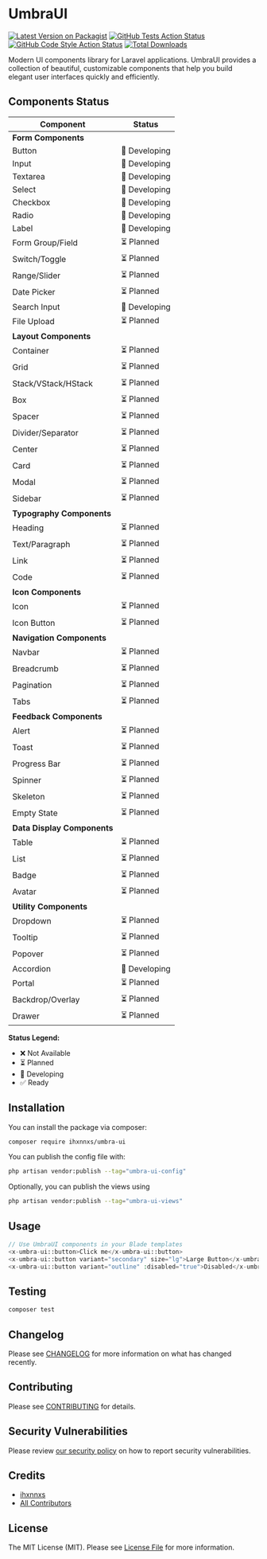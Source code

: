 # UmbraUI

[![Latest Version on Packagist](https://img.shields.io/packagist/v/ihxnnxs/umbra-ui.svg?style=flat-square)](https://packagist.org/packages/ihxnnxs/umbra-ui)
[![GitHub Tests Action Status](https://img.shields.io/github/actions/workflow/status/ihxnnxs/UmbraUI/run-tests.yml?branch=main&label=tests&style=flat-square)](https://github.com/ihxnnxs/UmbraUI/actions?query=workflow%3Arun-tests+branch%3Amain)
[![GitHub Code Style Action Status](https://img.shields.io/github/actions/workflow/status/ihxnnxs/UmbraUI/fix-php-code-style-issues.yml?branch=main&label=code%20style&style=flat-square)](https://github.com/ihxnnxs/UmbraUI/actions?query=workflow%3A"Fix+PHP+code+style+issues"+branch%3Amain)
[![Total Downloads](https://img.shields.io/packagist/dt/ihxnnxs/umbra-ui.svg?style=flat-square)](https://packagist.org/packages/ihxnnxs/umbra-ui)

Modern UI components library for Laravel applications. UmbraUI provides a collection of beautiful, customizable
components that help you build elegant user interfaces quickly and efficiently.

## Components Status

| Component                   | Status        |
|-----------------------------|---------------|
| **Form Components**         |               |
| Button                      | 🔨 Developing |
| Input                       | 🔨 Developing |
| Textarea                    | 🔨 Developing |
| Select                      | 🔨 Developing |
| Checkbox                    | 🔨 Developing |
| Radio                       | 🔨 Developing |
| Label                       | 🔨 Developing |
| Form Group/Field            | ⏳ Planned     |
| Switch/Toggle               | ⏳ Planned     |
| Range/Slider                | ⏳ Planned     |
| Date Picker                 | ⏳ Planned     |
| Search Input                | 🔨 Developing |
| File Upload                 | ⏳ Planned     |
| **Layout Components**       |               |
| Container                   | ⏳ Planned     |
| Grid                        | ⏳ Planned     |
| Stack/VStack/HStack         | ⏳ Planned     |
| Box                         | ⏳ Planned     |
| Spacer                      | ⏳ Planned     |
| Divider/Separator           | ⏳ Planned     |
| Center                      | ⏳ Planned     |
| Card                        | ⏳ Planned     |
| Modal                       | ⏳ Planned     |
| Sidebar                     | ⏳ Planned     |
| **Typography Components**   |               |
| Heading                     | ⏳ Planned     |
| Text/Paragraph              | ⏳ Planned     |
| Link                        | ⏳ Planned     |
| Code                        | ⏳ Planned     |
| **Icon Components**         |               |
| Icon                        | ⏳ Planned     |
| Icon Button                 | ⏳ Planned     |
| **Navigation Components**   |               |
| Navbar                      | ⏳ Planned     |
| Breadcrumb                  | ⏳ Planned     |
| Pagination                  | ⏳ Planned     |
| Tabs                        | ⏳ Planned     |
| **Feedback Components**     |               |
| Alert                       | ⏳ Planned     |
| Toast                       | ⏳ Planned     |
| Progress Bar                | ⏳ Planned     |
| Spinner                     | ⏳ Planned     |
| Skeleton                    | ⏳ Planned     |
| Empty State                 | ⏳ Planned     |
| **Data Display Components** |               |
| Table                       | ⏳ Planned     |
| List                        | ⏳ Planned     |
| Badge                       | ⏳ Planned     |
| Avatar                      | ⏳ Planned     |
| **Utility Components**      |               |
| Dropdown                    | ⏳ Planned     |
| Tooltip                     | ⏳ Planned     |
| Popover                     | ⏳ Planned     |
| Accordion                   | 🔨 Developing |
| Portal                      | ⏳ Planned     |
| Backdrop/Overlay            | ⏳ Planned     |
| Drawer                      | ⏳ Planned     |

**Status Legend:**

- ❌ Not Available
- ⏳ Planned
- 🔨 Developing
- ✅ Ready

## Installation

You can install the package via composer:

```bash
composer require ihxnnxs/umbra-ui
```

You can publish the config file with:

```bash
php artisan vendor:publish --tag="umbra-ui-config"
```

Optionally, you can publish the views using

```bash
php artisan vendor:publish --tag="umbra-ui-views"
```

## Usage

```php
// Use UmbraUI components in your Blade templates
<x-umbra-ui::button>Click me</x-umbra-ui::button>
<x-umbra-ui::button variant="secondary" size="lg">Large Button</x-umbra-ui::button>
<x-umbra-ui::button variant="outline" :disabled="true">Disabled</x-umbra-ui::button>
```

## Testing

```bash
composer test
```

## Changelog

Please see [CHANGELOG](CHANGELOG.md) for more information on what has changed recently.

## Contributing

Please see [CONTRIBUTING](CONTRIBUTING.md) for details.

## Security Vulnerabilities

Please review [our security policy](../../security/policy) on how to report security vulnerabilities.

## Credits

- [ihxnnxs](https://github.com/ihxnnxs)
- [All Contributors](../../contributors)

## License

The MIT License (MIT). Please see [License File](LICENSE.md) for more information.
